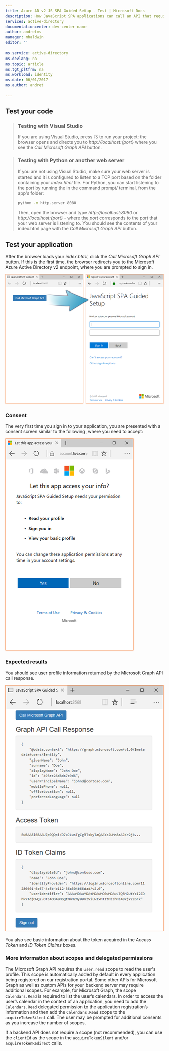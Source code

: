 ```yaml
---
title: Azure AD v2 JS SPA Guided Setup - Test | Microsoft Docs
description: How JavaScript SPA applications can call an API that require access tokens by Azure Active Directory v2 endpoint
services: active-directory
documentationcenter: dev-center-name     
author: andretms
manager: mbaldwin
editor: ''

ms.service: active-directory
ms.devlang: na
ms.topic: article
ms.tgt_pltfrm: na
ms.workload: identity
ms.date: 06/01/2017
ms.author: andret

---
```

## Test your code

> ### Testing with Visual Studio
> If you are using Visual Studio, press `F5` to run your project: the browser opens and directs you to *http://localhost:{port}* where you see the *Call Microsoft Graph API* button.

<p/><!-- -->

> ### Testing with Python or another web server
> If you are not using Visual Studio, make sure your web server is started and it is configured to listen to a TCP port based on the folder containing your *index.html* file. For Python, you can start listening to the port by running the in the command prompt/ terminal, from the app's folder:
> 
> ```bash
> python -m http.server 8080
> ```
>  Then, open the browser and type *http://localhost:8080* or *http://localhost:{port}* - where the *port* corresponds to the port that your web server is listening to. You should see the contents of your index.html page with the *Call Microsoft Graph API* button.

## Test your application

After the browser loads your *index.html*, click the *Call Microsoft Graph API* button. If this is the first time, the browser redirects you to the Microsoft Azure Active Directory v2 endpoint, where you are  prompted to sign in.
 
![Sample screen shot](media/active-directory-singlepageapp-javascriptspa-test/javascriptspascreenshot1.png)


### Consent
The very first time you sign in to your application, you are presented with a consent screen similar to the following, where you need to accept:

 ![Consent screen](media/active-directory-singlepageapp-javascriptspa-test/javascriptspaconsent.png)


### Expected results
You should see user profile information returned by the Microsoft Graph API call response.
 
 ![Results](media/active-directory-singlepageapp-javascriptspa-test/javascriptsparesults.png)

You also see basic information about the token acquired in the *Access Token* and *ID Token Claims* boxes.

<!--start-collapse-->
### More information about scopes and delegated permissions

The Microsoft Graph API requires the `user.read` scope to read the user's profile. This scope is automatically added by default in every application being registered on our registration portal. Some other APIs for Microsoft Graph as well as custom APIs for your backend server may require additional scopes. For example, for Microsoft Graph, the scope `Calendars.Read` is required to list the user’s calendars. In order to access the user’s calendar in the context of an application, you need to add the `Calendars.Read` delegated permission to the application registration’s information and then add the `Calendars.Read` scope to the `acquireTokenSilent` call. The user may be prompted for additional consents as you increase the number of scopes.

If a backend API does not require a scope (not recommended), you can use the `clientId` as the scope in the `acquireTokenSilent` and/or `acquireTokenRedirect` calls.

<!--end-collapse-->
